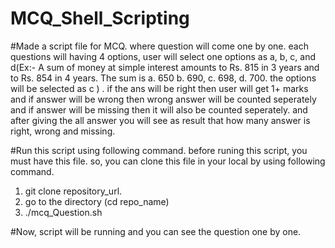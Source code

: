 # MCQ_Shell_Scripting
#Made a script file for MCQ. where question will come one by one. each questions will having 4 options, user will select one options as a, b, c, and d(Ex:-
A sum of money at simple interest amounts to Rs. 815 in 3 years and to Rs. 854 in 4 years. The sum is
a. 650   b. 690, c. 698, d. 700. the options will be selected as c ) . if the ans will be right then user will get 1+ marks and if answer will be wrong then wrong answer will be counted seperately and if answer will be missing then it will also be counted seperately. and after giving the all answer you will see as result that how many answer is right, wrong and missing.

#Run this script using following command.
before runing this script, you must have this file. so, you can clone this file in your local by using following command.
1. git clone repository_url.
2. go to the directory (cd repo_name)
3. ./mcq_Question.sh

#Now, script will be running and you can see the question one by one.
